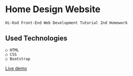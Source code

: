 # Home Design Website
    Hi-Kod Front-End Web Development Tutorial 2nd Homework
## Used Technologies
    ○ HTML
    ○ CSS
    ○ Bootstrap

[Live demo](https://nadirekasap.github.io/HomeDecoration/)